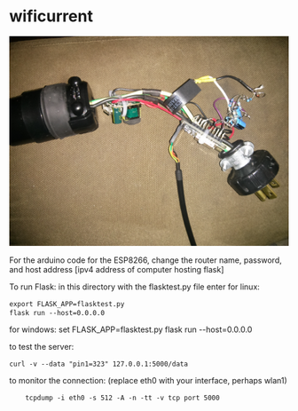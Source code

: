 # wificurrent
![picture of the hardware][hardware]

For the arduino code for the ESP8266, change the router name, password, and host address [ipv4 address of computer hosting flask]

To run Flask:
in this directory with the flasktest.py file enter
for linux:

	export FLASK_APP=flasktest.py
	flask run --host=0.0.0.0

for windows:
	set FLASK_APP=flasktest.py
	flask run --host=0.0.0.0

to test the server:

	curl -v --data "pin1=323" 127.0.0.1:5000/data

to monitor the connection: (replace eth0 with your interface, perhaps wlan1)

        tcpdump -i eth0 -s 512 -A -n -tt -v tcp port 5000

[hardware]: ./hardware.jpg
